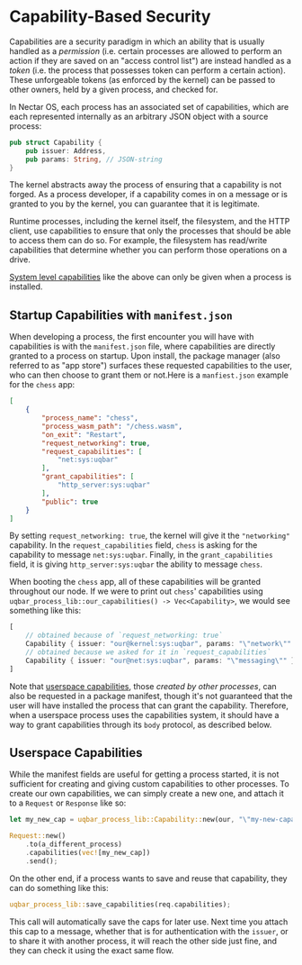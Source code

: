# Capability-Based Security
Capabilities are a security paradigm in which an ability that is usually handled as a *permission* (i.e. certain processes are allowed to perform an action if they are saved on an "access control list") are instead handled as a *token* (i.e. the process that possesses token can perform a certain action).
These unforgeable tokens (as enforced by the kernel) can be passed to other owners, held by a given process, and checked for.

In Nectar OS, each process has an associated set of capabilities, which are each represented internally as an arbitrary JSON object with a source process:

```rust
pub struct Capability {
    pub issuer: Address,
    pub params: String, // JSON-string
}
```
The kernel abstracts away the process of ensuring that a capability is not forged.
As a process developer, if a capability comes in on a message or is granted to you by the kernel, you can guarantee that it is legitimate.

Runtime processes, including the kernel itself, the filesystem, and the HTTP client, use capabilities to ensure that only the processes that should be able to access them can do so.
For example, the filesystem has read/write capabilities that determine whether you can perform those operations on a drive.

[System level capabilities](#startup-capabilities-with-manifestjson) like the above can only be given when a process is installed.


## Startup Capabilities with `manifest.json`

When developing a process, the first encounter you will have with capabilities is with the `manifest.json` file, where capabilities are directly granted to a process on startup.
Upon install, the package manager (also referred to as "app store") surfaces these requested capabilities to the user, who can then choose to grant them or not.Here is a `manfiest.json` example for the `chess` app:
```json
[
    {
        "process_name": "chess",
        "process_wasm_path": "/chess.wasm",
        "on_exit": "Restart",
        "request_networking": true,
        "request_capabilities": [
            "net:sys:uqbar"
        ],
        "grant_capabilities": [
            "http_server:sys:uqbar"
        ],
        "public": true
    }
]
```
By setting `request_networking: true`, the kernel will give it the `"networking"` capability. In the `request_capabilities` field, `chess` is asking for the capability to message `net:sys:uqbar`.
Finally, in the `grant_capabilities` field, it is giving `http_server:sys:uqbar` the ability to message `chess`.

When booting the `chess` app, all of these capabilities will be granted throughout our node.
If we were to print out `chess`' capabilities using `uqbar_process_lib::our_capabilities() -> Vec<Capability>`, we would see something like this:

```rust
[
    // obtained because of `request_networking: true`
    Capability { issuer: "our@kernel:sys:uqbar", params: "\"network\"" },
    // obtained because we asked for it in `request_capabilities`
    Capability { issuer: "our@net:sys:uqbar", params: "\"messaging\"" }
]
```
Note that [userspace capabilities](#userspace-capabilities), those *created by other processes*, can also be requested in a package manifest, though it's not guaranteed that the user will have installed the process that can grant the capability.
Therefore, when a userspace process uses the capabilities system, it should have a way to grant capabilities through its `body` protocol, as described below.

## Userspace Capabilities

While the manifest fields are useful for getting a process started, it is not sufficient for creating and giving custom capabilities to other processes.
To create our own capabilities, we can simply create a new one, and attach it to a `Request` or `Response` like so:

```rust
let my_new_cap = uqbar_process_lib::Capability::new(our, "\"my-new-capability\"");

Request::new()
    .to(a_different_process)
    .capabilities(vec![my_new_cap])
    .send();
```

On the other end, if a process wants to save and reuse that capability, they can do something like this:

```rust
uqbar_process_lib::save_capabilities(req.capabilities);
```
This call will automatically save the caps for later use.
Next time you attach this cap to a message, whether that is for authentication with the `issuer`, or to share it with another process, it will reach the other side just fine, and they can check it using the exact same flow.
